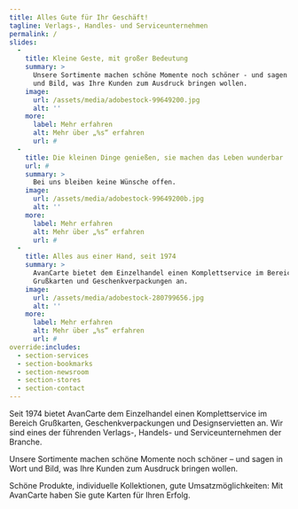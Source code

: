 ```yaml
---
title: Alles Gute für Ihr Geschäft!
tagline: Verlags-, Handles- und Serviceunternehmen
permalink: /
slides:
  -
    title: Kleine Geste, mit großer Bedeutung
    summary: >
      Unsere Sortimente machen schöne Momente noch schöner - und sagen in Wort
      und Bild, was Ihre Kunden zum Ausdruck bringen wollen.
    image:
      url: /assets/media/adobestock-99649200.jpg
      alt: ''
    more:
      label: Mehr erfahren
      alt: Mehr über „%s“ erfahren
      url: #
  -
    title: Die kleinen Dinge genießen, sie machen das Leben wunderbar
    url: #
    summary: >
      Bei uns bleiben keine Wünsche offen.
    image:
      url: /assets/media/adobestock-99649200b.jpg
      alt: ''
    more:
      label: Mehr erfahren
      alt: Mehr über „%s“ erfahren
      url: #
  -
    title: Alles aus einer Hand, seit 1974
    summary: >
      AvanCarte bietet dem Einzelhandel einen Komplettservice im Bereich
      Grußkarten und Geschenkverpackungen an.
    image:
      url: /assets/media/adobestock-280799656.jpg
      alt: ''
    more:
      label: Mehr erfahren
      alt: Mehr über „%s“ erfahren
      url: #
override:includes:
  - section-services
  - section-bookmarks
  - section-newsroom
  - section-stores
  - section-contact
---
```

Seit 1974 bietet AvanCarte dem Einzelhandel einen Komplettservice im Bereich Grußkarten, Geschenkverpackungen und Designservietten an. Wir sind eines der führenden Verlags-, Handels- und Serviceunternehmen der Branche.

Unsere Sortimente machen schöne Momente noch schöner – und sagen in Wort und Bild, was Ihre Kunden zum Ausdruck bringen wollen.

Schöne Produkte, individuelle Kollektionen, gute Umsatzmöglichkeiten: Mit AvanCarte haben Sie gute Karten für Ihren Erfolg.
